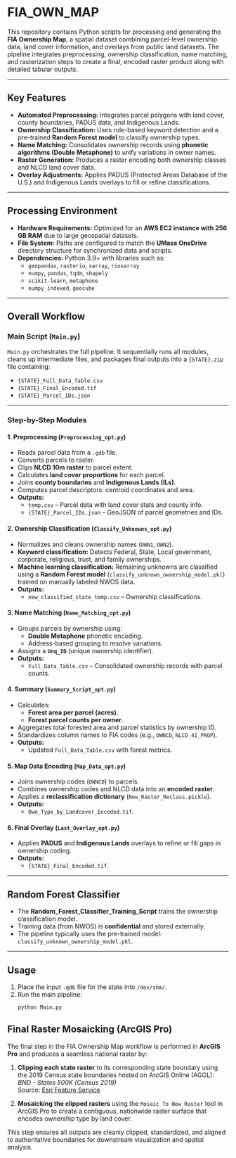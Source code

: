 # FIA_OWN_MAP

This repository contains Python scripts for processing and generating the **FIA Ownership Map**, a spatial dataset combining parcel-level ownership data, land cover information, and overlays from public land datasets. The pipeline integrates preprocessing, ownership classification, name matching, and rasterization steps to create a final, encoded raster product along with detailed tabular outputs.

---

## Key Features
- **Automated Preprocessing:** Integrates parcel polygons with land cover, county boundaries, PADUS data, and Indigenous Lands.
- **Ownership Classification:** Uses rule-based keyword detection and a pre-trained **Random Forest model** to classify ownership types.
- **Name Matching:** Consolidates ownership records using **phonetic algorithms (Double Metaphone)** to unify variations in owner names.
- **Raster Generation:** Produces a raster encoding both ownership classes and NLCD land cover data.
- **Overlay Adjustments:** Applies PADUS (Protected Areas Database of the U.S.) and Indigenous Lands overlays to fill or refine classifications.

---

## Processing Environment
- **Hardware Requirements:** Optimized for an **AWS EC2 instance with 256 GB RAM** due to large geospatial datasets.
- **File System:** Paths are configured to match the **UMass OneDrive** directory structure for synchronized data and scripts.
- **Dependencies:** Python 3.9+ with libraries such as:
  - `geopandas`, `rasterio`, `xarray`, `rioxarray`
  - `numpy`, `pandas`, `tqdm`, `shapely`
  - `scikit-learn`, `metaphone`
  - `numpy_indexed`, `geocube`

---

## Overall Workflow

### **Main Script (`Main.py`)**
`Main.py` orchestrates the full pipeline. It sequentially runs all modules, cleans up intermediate files, and packages final outputs into a `{STATE}.zip` file containing:
- `{STATE}_Full_Data_Table.csv`
- `{STATE}_Final_Encoded.tif`
- `{STATE}_Parcel_IDs.json`

---

### **Step-by-Step Modules**

#### **1. Preprocessing (`Preprocessing_opt.py`)**
- Reads parcel data from a `.gdb` file.
- Converts parcels to raster.
- Clips **NLCD 10m raster** to parcel extent.
- Calculates **land cover proportions** for each parcel.
- Joins **county boundaries** and **Indigenous Lands (ILs)**.
- Computes parcel descriptors: centroid coordinates and area.
- **Outputs:**
  - `temp.csv` – Parcel data with land cover stats and county info.
  - `{STATE}_Parcel_IDs.json` – GeoJSON of parcel geometries and IDs.

#### **2. Ownership Classification (`Classify_Unknowns_opt.py`)**
- Normalizes and cleans ownership names (`OWN1`, `OWN2`).
- **Keyword classification:** Detects Federal, State, Local government, corporate, religious, trust, and family ownerships.
- **Machine learning classification:** Remaining unknowns are classified using a **Random Forest model** (`classify_unknown_ownership_model.pkl`) trained on manually labeled NWOS data.
- **Outputs:**
  - `new_classified_state_temp.csv` – Ownership classifications.

#### **3. Name Matching (`Name_Matching_opt.py`)**
- Groups parcels by ownership using:
  - **Double Metaphone** phonetic encoding.
  - Address-based grouping to resolve variations.
- Assigns a **`Unq_ID`** (unique ownership identifier).
- **Outputs:**
  - `Full_Data_Table.csv` – Consolidated ownership records with parcel counts.

#### **4. Summary (`Summary_Script_opt.py`)**
- Calculates:
  - **Forest area per parcel (acres).**
  - **Forest parcel counts per owner.**
- Aggregates total forested area and parcel statistics by ownership ID.
- Standardizes column names to FIA codes (e.g., `OWNCD`, `NLCD_41_PROP`).
- **Outputs:**
  - Updated `Full_Data_Table.csv` with forest metrics.

#### **5. Map Data Encoding (`Map_Data_opt.py`)**
- Joins ownership codes (`OWNCD`) to parcels.
- Combines ownership codes and NLCD data into an **encoded raster**.
- Applies a **reclassification dictionary** (`New_Raster_Reclass.pickle`).
- **Outputs:**
  - `Own_Type_by_Landcover_Encoded.tif`.

#### **6. Final Overlay (`Last_Overlay_opt.py`)**
- Applies **PADUS** and **Indigenous Lands** overlays to refine or fill gaps in ownership coding.
- **Outputs:**
  - `{STATE}_Final_Encoded.tif`.

---

## Random Forest Classifier
- The **Random_Forest_Classifier_Training_Script** trains the ownership classification model.
- Training data (from NWOS) is **confidential** and stored externally.
- The pipeline typically uses the pre-trained model:  
  `classify_unknown_ownership_model.pkl`.

---

## Usage
1. Place the input `.gdb` file for the state into `/dev/shm/`.
2. Run the main pipeline:
   ```bash
   python Main.py

## Final Raster Mosaicking (ArcGIS Pro)

The final step in the FIA Ownership Map workflow is performed in **ArcGIS Pro** and produces a seamless national raster by:

1. **Clipping each state raster** to its corresponding state boundary using the 2019 Census state boundaries hosted on ArcGIS Online (AGOL):  
   *BND - States 500K (Census 2019)*  
   Source: [Esri Feature Service](https://services.arcgis.com/cJ9YHowT8TU7DUyn/arcgis/rest/services/BND___States_500K__Census_2019_/FeatureServer)

2. **Mosaicking the clipped rasters** using the `Mosaic To New Raster` tool in ArcGIS Pro to create a contiguous, nationwide raster surface that encodes ownership type by land cover.

This step ensures all outputs are cleanly clipped, standardized, and aligned to authoritative boundaries for downstream visualization and spatial analysis.

